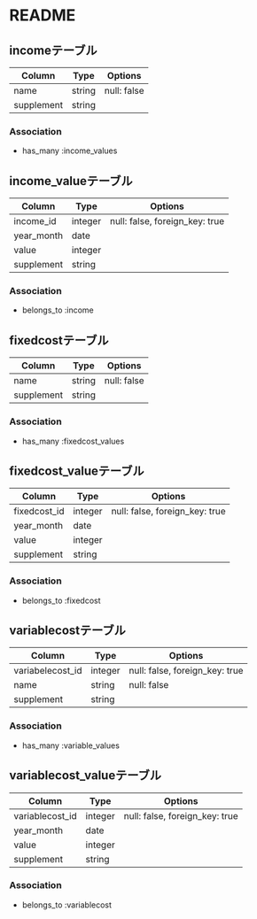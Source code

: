 # README

## incomeテーブル
|Column|Type|Options|
|------|----|-------|
|name|string|null: false|
|supplement|string||
### Association
- has_many :income_values

## income_valueテーブル
|Column|Type|Options|
|------|----|-------|
|income_id|integer|null: false, foreign_key: true|
|year_month|date||
|value|integer||
|supplement|string||
### Association
- belongs_to :income


## fixedcostテーブル
|Column|Type|Options|
|------|----|-------|
|name|string|null: false|
|supplement|string||
### Association
- has_many :fixedcost_values

## fixedcost_valueテーブル
|Column|Type|Options|
|------|----|-------|
|fixedcost_id|integer|null: false, foreign_key: true|
|year_month|date||
|value|integer||
|supplement|string||
### Association
- belongs_to :fixedcost

## variablecostテーブル
|Column|Type|Options|
|------|----|-------|
|variabelecost_id|integer|null: false, foreign_key: true|
|name|string|null: false|
|supplement|string||
### Association
- has_many :variable_values

## variablecost_valueテーブル
|Column|Type|Options|
|------|----|-------|
|variablecost_id|integer|null: false, foreign_key: true|
|year_month|date||
|value|integer||
|supplement|string||
### Association
- belongs_to :variablecost
